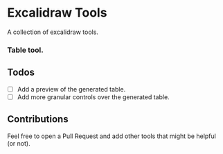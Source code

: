 # Excalidraw Tools

A collection of excalidraw tools.

### Table tool.

## Todos
- [ ] Add a preview of the generated table.
- [ ] Add more granular controls over the generated table.

## Contributions

Feel free to open a Pull Request and add other tools that might be helpful (or not).
